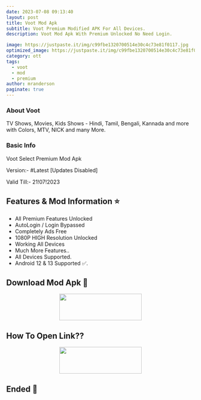 ```yaml
---
date: 2023-07-08 09:13:40
layout: post
title: Voot Mod Apk
subtitle: Voot Premium Modified APK For All Devices.
description: Voot Mod Apk With Premium Unlocked No Need Login.

image: https://justpaste.it/img/c99fbe1320700514e30c4c73e81f0117.jpg
optimized_image: https://justpaste.it/img/c99fbe1320700514e30c4c73e81f0117.jpg
category: ott
tags:
  - voot
  - mod
  - premium
author: mranderson
paginate: true
---
```


### About Voot
TV Shows, Movies, Kids Shows - Hindi, Tamil, Bengali, Kannada and more with Colors, MTV, NICK and many More.

### Basic Info
Voot Select Premium Mod Apk

Version:-  #Latest [Updates Disabled]

Valid Till:- 21!07!2023

<!--page-->

## Features & Mod Information ⭐

- All Premium Features Unlocked 
- AutoLogin / Login Bypassed 
- Completely Ads Free
- 1080P HIGH Resolution Unlocked 
- Working All Devices
- Much More Features..
- All Devices Supported.
- Android 12 & 13 Supported ✅.


## Download Mod Apk 📩

<p align="center"><a href="https://9qr.de/VCtcHH"><img src="https://img.shields.io/badge/Download-Now-black?&style=for-the-badge&logo=download" width="220" height="70.45"></a></p>


## How To Open Link??

<p align="center"><a href="https://t.me/HowToRedirect/5"><img src="https://img.shields.io/badge/HowToOpen-Link-black?&style=for-the-badge&logo=telegram" width="220" height="70.45"></a></p>

## Ended 👀
